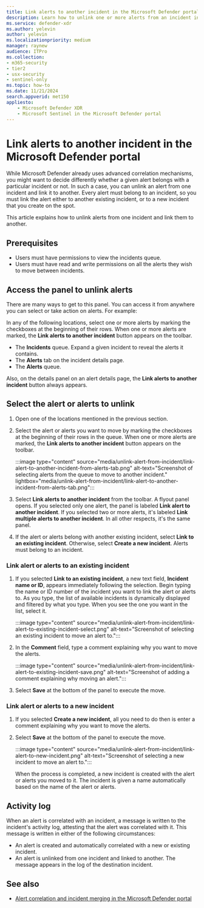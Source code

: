 ```yaml
---
title: Link alerts to another incident in the Microsoft Defender portal
description: Learn how to unlink one or more alerts from an incident in the Microsoft Defender portal, to correct false and/or missed correlations, and link the alerts to another (new or existing) incident, so you can investigate and remediate security threats more effectively.
ms.service: defender-xdr
ms.author: yelevin
author: yelevin
ms.localizationpriority: medium
manager: raynew
audience: ITPro
ms.collection: 
- m365-security
- tier2
- usx-security
- sentinel-only
ms.topic: how-to
ms.date: 11/21/2024
search.appverid: met150
appliesto:
    - Microsoft Defender XDR
    - Microsoft Sentinel in the Microsoft Defender portal
---
```


# Link alerts to another incident in the Microsoft Defender portal

While Microsoft Defender already uses advanced correlation mechanisms, you might want to decide differently whether a given alert belongs with a particular incident or not. In such a case, you can unlink an alert from one incident and link it to another. Every alert must belong to an incident, so you must link the alert either to another existing incident, or to a new incident that you create on the spot.

This article explains how to unlink alerts from one incident and link them to another.

## Prerequisites

- Users must have permissions to view the incidents queue.
- Users must have read and write permissions on all the alerts they wish to move between incidents.

## Access the panel to unlink alerts

There are many ways to get to this panel. You can access it from anywhere you can select or take action on alerts. For example:

In any of the following locations, select one or more alerts by marking the checkboxes at the beginning of their rows. When one or more alerts are marked, the **Link alerts to another incident** button appears on the toolbar.

- The **Incidents** queue. Expand a given incident to reveal the alerts it contains.
- The **Alerts** tab on the incident details page.
- The **Alerts** queue.

Also, on the details panel on an alert details page, the **Link alerts to another incident** button always appears.

## Select the alert or alerts to unlink

1. Open one of the locations mentioned in the previous section.

1. Select the alert or alerts you want to move by marking the checkboxes at the beginning of their rows in the queue. When one or more alerts are marked, the **Link alerts to another incident** button appears on the toolbar.

    :::image type="content" source="media/unlink-alert-from-incident/link-alert-to-another-incident-from-alerts-tab.png" alt-text="Screenshot of selecting alerts from the queue to move to another incident." lightbox="media/unlink-alert-from-incident/link-alert-to-another-incident-from-alerts-tab.png":::

1. Select **Link alerts to another incident** from the toolbar. A flyout panel opens. If you selected only one alert, the panel is labeled **Link alert to another incident**. If you selected two or more alerts, it's labeled **Link multiple alerts to another incident**. In all other respects, it's the same panel.

1. If the alert or alerts belong with another existing incident, select **Link to an existing incident**. Otherwise, select **Create a new incident**. Alerts must belong to an incident.

### Link alert or alerts to an existing incident

1. If you selected **Link to an existing incident**, a new text field, **Incident name or ID**, appears immediately following the selection. Begin typing the name or ID number of the incident you want to link the alert or alerts to. As you type, the list of available incidents is dynamically displayed and filtered by what you type. When you see the one you want in the list, select it.

    :::image type="content" source="media/unlink-alert-from-incident/link-alert-to-existing-incident-select.png" alt-text="Screenshot of selecting an existing incident to move an alert to.":::

1. In the **Comment** field, type a comment explaining why you want to move the alerts.

    :::image type="content" source="media/unlink-alert-from-incident/link-alert-to-existing-incident-save.png" alt-text="Screenshot of adding a comment explaining why moving an alert.":::

1. Select **Save** at the bottom of the panel to execute the move.

### Link alert or alerts to a new incident

1. If you selected **Create a new incident**, all you need to do then is enter a comment explaining why you want to move the alerts.

1. Select **Save** at the bottom of the panel to execute the move.

    :::image type="content" source="media/unlink-alert-from-incident/link-alert-to-new-incident.png" alt-text="Screenshot of selecting a new incident to move an alert to.":::

    When the process is completed, a new incident is created with the alert or alerts you moved to it. The incident is given a name automatically based on the name of the alert or alerts.

## Activity log

When an alert is correlated with an incident, a message is written to the incident's activity log, attesting that the alert was correlated with it. This message is written in either of the following circumstances:

- An alert is created and automatically correlated with a new or existing incident.
- An alert is unlinked from one incident and linked to another. The message appears in the log of the destination incident.

## See also

- [Alert correlation and incident merging in the Microsoft Defender portal](alerts-incidents-correlation.md)
